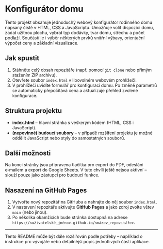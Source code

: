 # Konfigurátor domu

Tento projekt obsahuje jednoduchý webový konfigurátor rodinného domu napsaný čistě v HTML, CSS a JavaScriptu. Umožňuje volit dispozici domu, zadat užitnou plochu, vybrat typ dodávky, tvar domu, střechu a počet podlaží. Součástí je i výběr některých prvků vnitřní výbavy, orientační výpočet ceny a základní vizualizace.

## Jak spustit

1. Stáhněte celý obsah repozitáře (např. pomocí `git clone` nebo přímým stažením ZIP archivu).
2. Otevřete soubor `index.html` v libovolném webovém prohlížeči.
3. V prohlížeči uvidíte formulář pro konfiguraci domu. Po změně parametrů se automaticky přepočítává cena a aktualizuje přehled zvolené konfigurace.

## Struktura projektu

- **index.html** – hlavní stránka s veškerým kódem (HTML, CSS i JavaScript).
- **(nepovinné) budoucí soubory** – v případě rozšíření projektu je možné oddělit JavaScript nebo styly do samostatných souborů.

## Další možnosti

Na konci stránky jsou připravena tlačítka pro export do PDF, odeslání e‑mailem a export do Google Sheets. V tuto chvíli ještě nejsou aktivní – slouží pouze jako zástupci pro budoucí funkce.

## Nasazení na GitHub Pages

1. Vytvořte nový repozitář na GitHubu a nahrajte do něj soubor `index.html`.
2. V nastavení repozitáře aktivujte **GitHub Pages** a jako zdroj zvolte větev `main` (nebo jinou).
3. Po několika okamžicích bude stránka dostupná na adrese `https://<uživatelské_jméno>.github.io/<název_repozitáře>`.

---

Tento README může být dále rozšiřován podle potřeby – například o instrukce pro vývojáře nebo detailnější popis jednotlivých částí aplikace.
